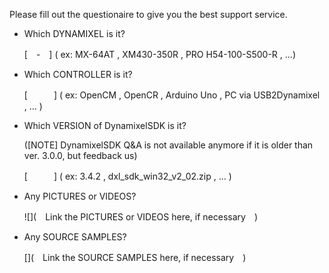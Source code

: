Please fill out the questionaire to give you the best support service.  

- Which DYNAMIXEL is it?

  [　-　]  ( ex: MX-64AT , XM430-350R , PRO H54-100-S500-R , ...)

- Which CONTROLLER is it?

  [　　　] ( ex: OpenCM , OpenCR , Arduino Uno , PC via USB2Dynamixel , ... )

- Which VERSION of DynamixelSDK is it?

  ([NOTE] DynamixelSDK Q&A is not available anymore if it is older than ver. 3.0.0, but feedback us)

  [　　　] ( ex: 3.4.2 , dxl_sdk_win32_v2_02.zip , ... )

- Any PICTURES or VIDEOS?

  ![](　Link the PICTURES or VIDEOS here, if necessary　)

- Any SOURCE SAMPLES?

  [](　Link the SOURCE SAMPLES here, if necessary　)
